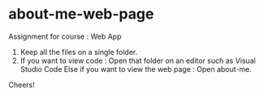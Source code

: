 # about-me-web-page
Assignment for course : Web App

1. Keep all the files on a single folder.
2. If you want to view code : Open that folder on an editor such as Visual Studio Code
   Else if you want to view the web page : Open about-me.
   
   

Cheers!
